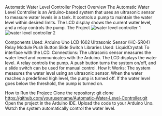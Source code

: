 Automatic Water Level Controller
Project Overview
The Automatic Water Level Controller is an Arduino-based system that uses an ultrasonic sensor to measure water levels in a tank. 
It controls a pump to maintain the water level within desired limits. The LCD display shows the current water level, and a relay controls the pump.
The Project
![water level controller 1](https://github.com/user-attachments/assets/334dbfb3-4100-4278-9a29-14141bf65092)
![water level controller 2](https://github.com/user-attachments/assets/e9f9ff58-3d57-4e02-b2a0-594fd5eaaece)


Components Used:
  Arduino Uno
  LCD 1602
  Ultrasonic Sensor (HC-SR04)
  Relay Module
  Push Button
  Slide Switch
Libraries Used:
 LiquidCrystal: To interface with the LCD.
Connections:
The ultrasonic sensor measures the water level and communicates with the Arduino.
The LCD displays the water level.
A relay controls the pump.
A push button turns the system on/off, and a slide switch can be used for manual control.
How It Works:
The system measures the water level using an ultrasonic sensor. When the water reaches a predefined high level, 
the pump is turned off. If the water level goes below the threshold, the pump is turned on.

How to Run the Project:
Clone the repository:
git clone https://github.com/yourusername/Automatic-Water-Level-Controller.git
Open the project in the Arduino IDE.
Upload the code to your Arduino Uno.
Watch the system automatically control the water level.
